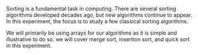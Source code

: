 Sorting is a fundamental task in computing. There are several sorting algorithms developed decades ago, but new algorithms continue to appear. In this experiment, the focus is to study a few classical sorting algorithms.  

We will primarily be using arrays for our algorithms as it is simple and illustrative to do so. we will cover merge sort, insertion sort, and quick sort in this experiment.   
